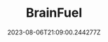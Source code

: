 ---
title: "BrainFuel"
category: "IndieWeb & Personal Blogs"
site_url: https://www.brainfuel.tv/
feed_url: https://www.brainfuel.tv/feed
date: 2023-08-06T21:09:00.244277Z
domain: www.brainfuel.tv

---